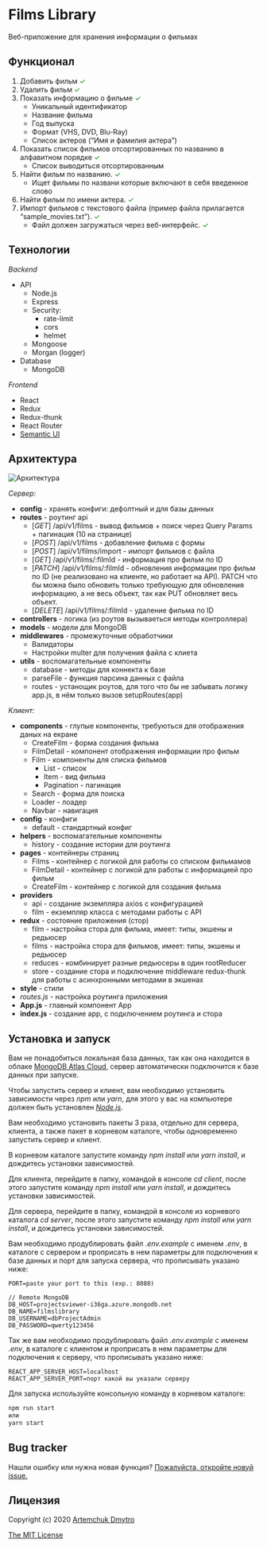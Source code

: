 # **Films Library**

Веб-приложение для хранения информации о фильмах

## **Функционал**

1. Добавить фильм <span style="color:green">✓</span>
2. Удалить фильм <span style="color:green">✓</span>
3. Показать информацию о фильме <span style="color:green">✓</span>
    * Уникальный идентификатор
    * Название фильма
    * Год выпуска
    * Формат (VHS, DVD, Blu-Ray)
    * Список актеров (“Имя и фамилия актера”)
4. Показать список фильмов отсортированных по названию в алфавитном порядке <span style="color:green">✓</span>
    * Список выводиться отсортированным
5. Найти фильм по названию. <span style="color:green">✓</span>
    * Ищет фильмы по названи которые включают в себя введенное слово
6. Найти фильм по имени актера. <span style="color:green">✓</span>
7. Импорт фильмов с текстового файла (пример файла прилагается “sample_movies.txt”). <span style="color:green">✓</span>
    * Файл должен загружаться через веб-интерфейс. <span style="color:green">✓</span>

## **Технологии**

*Backend*

* API
  * Node.js
  * Express
  * Security:
    * rate-limit
    * cors
    * helmet
  * Mongoose
  * Morgan (logger)
* Database
  * MongoDB

*Frontend*

* React
* Redux
* Redux-thunk
* React Router
* [Semantic UI](https://react.semantic-ui.com/)

## **Архитектура**

![Архитектура](https://i.ibb.co/HGzmktD/image.png)

*Сервер:*

* **config** - хранять конфиги: дефолтный и для базы данных
* **routes** - роутинг api
  * [*GET*] /api/v1/films - вывод фильмов + поиск через Query Params + пагинация (10 на странице)
  * [*POST*] /api/v1/films - добавление фильма с формы
  * [*POST*] /api/v1/films/import - импорт фильмов с файла
  * [*GET*] /api/v1/films/:filmId - информация про фильм по ID
  * [*PATCH*] /api/v1/films/:filmId - обновления информации про фильм по ID (не реализовано на клиенте, но работает на API). PATCH что бы можна было обновить только требующую для обновления информацию, а не весь объект, так как PUT обновляет весь объект.
  * [*DELETE*] /api/v1/films/:filmId - удаление фильма по ID
* **controllers** - логика (из роутов вызываеться методы контроллера)
* **models** - модели для MongoDB
* **middlewares** - промежуточные обработчики
  * Валидаторы
  * Настройки multer для получения файла с клиета
* **utils** - воспомагательные компоненты
  * database - методы для коннекта к базе
  * parseFile - функция парсина данных с файла
  * routes - устанощик роутов, для того что бы не забывать логику app.js, в нём только вызов setupRoutes(app)

*Клиент:*

* **components** - глупые компоненты, требуються для отображения даных на екране
  * CreateFilm - форма создания фильма
  * FilmDetail - компонент отображения информации про фильм
  * Film - компоненты для списка фильмов
    * List - список
    * Item - вид фильма
    * Pagination - пагинация
  * Search - форма для поиска
  * Loader - лоадер
  * Navbar - навигация
* **config** - конфиги
  * default - стандартный конфиг
* **helpers** - воспомагательные компоненты
  * history - создание истории для роутинга
* **pages** - контейнеры страниц
  * Films - контейнер с логикой для работы со списком фильмамов
  * FilmDetail - контейнер с логикой для работы с информацией про фильм
  * CreateFilm - контейнер с логикой для создания фильма
* **providers**
  * api - создание экземпляра axios с конфигурацией
  * film - екземпляр класса с методами работы с API
* **redux** - состояние приложения (стор)
  * film - настройка стора для фильма, имеет: типы, экшены и редьюсер
  * films - настройка стора для фильмов, имеет: типы, экшены и редьюсер
  * reduces - комбинирует разные редьюсеры в один rootReducer
  * store - создание стора и подключение middleware redux-thunk для работы с асинхронными методами в экшенах
* **style** - стили
* *routes.js* - настройка роутинга приложения
* **App.js** - главный компонент App
* **index.js** - создание app, с подключением роутинга и стора

## **Установка и запуск**

Вам не понадобиться локальная база данных, так как она находится в облаке [MongoDB Atlas Сloud](https://cloud.mongodb.com), сервер автоматически подключится к базе данных при запуске.

Чтобы запустить сервер и клиент, вам необходимо установить зависимости через _npm_ или _yarn_, для этого у вас на компьютере должен быть установлен [_Node.js_](https://nodejs.org/).

Вам необходимо установить пакеты 3 раза, отдельно для сервера, клиента, а также пакет в корневом каталоге, чтобы одновременно запустить сервер и клиент.

В корневом каталоге запустите команду _npm install_ или _yarn install_, и дождитесь установки зависимостей.

Для клиента, перейдите в папку, командой в консоле _cd client_, после этого запустите команду _npm install_ или _yarn install_, и дождитесь установки зависимостей.

Для сервера, перейдите в папку, командой в консоле из корневого каталога _cd server_, после этого запустите команду _npm install_ или _yarn install_, и дождитесь установки зависимостей.

Вам необходимо продублировать файл _.env.example_ с именем _.env_, в каталоге с сервером и проприсать в нем параметры для подключения к базе данных и порт для запуска сервера, что прописывать указано ниже:

```env
PORT=paste your port to this (exp.: 8080)

// Remote MongoDB
DB_HOST=projectsviewer-i36ga.azure.mongodb.net
DB_NAME=filmslibrary
DB_USERNAME=dbProjectAdmin
DB_PASSWORD=qwerty123456
```

Так же вам необходимо продублировать файл _.env.example_ с именем _.env_, в каталоге с клиентом и проприсать в нем параметры для подключения к серверу, что прописывать указано ниже:

```env
REACT_APP_SERVER_HOST=localhost
REACT_APP_SERVER_PORT=порт какой вы указали серверу
```

Для запуска используйте консольную команду в корневом каталоге:

```cmd
npm run start
или
yarn start
```

## **Bug tracker**

Нашли ошибку или нужна новая функция? [Пожалуйста, откройте новуй issue.](https://github.com/taruuuch/films-library/issues/new)

## **Лицензия**

Copyright (c) 2020 [Artemchuk Dmytro](https://github.com/taruuuch)

[The MIT License](https://opensource.org/licenses/MIT)
